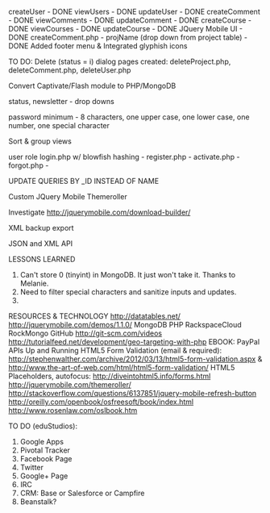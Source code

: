 createUser - DONE
viewUsers - DONE
updateUser - DONE
createComment - DONE
viewComments - DONE
updateComment - DONE
createCourse - DONE
viewCourses - DONE
updateCourse - DONE
JQuery Mobile UI - DONE
createComment.php - projName (drop down from project table) - DONE
Added footer menu & Integrated glyphish icons













TO DO:
Delete (status = i) dialog pages created: deleteProject.php, deleteComment.php, deleteUser.php

Convert Captivate/Flash module to PHP/MongoDB

status, newsletter - drop downs

password minimum - 8 characters, one upper case, one lower case, one number, one special character

Sort & group views

user role
login.php w/ blowfish hashing - 
register.php - 
activate.php - 
forgot.php - 

UPDATE QUERIES BY _ID INSTEAD OF NAME

Custom JQuery Mobile Themeroller

Investigate http://jquerymobile.com/download-builder/

XML backup export

JSON and XML API












LESSONS LEARNED
1. Can't store 0 (tinyint) in MongoDB. It just won't take it. Thanks to Melanie.
2. Need to filter special characters and sanitize inputs and updates.
3. 





RESOURCES & TECHNOLOGY
http://datatables.net/
http://jquerymobile.com/demos/1.1.0/
MongoDB
PHP
RackspaceCloud
RockMongo
GitHub
http://git-scm.com/videos
http://tutorialfeed.net/development/geo-targeting-with-php
EBOOK: PayPal APIs Up and Running
HTML5 Form Validation (email & required): http://stephenwalther.com/archive/2012/03/13/html5-form-validation.aspx & http://www.the-art-of-web.com/html/html5-form-validation/
HTML5 Placeholders, autofocus: http://diveintohtml5.info/forms.html
http://jquerymobile.com/themeroller/
http://stackoverflow.com/questions/6137851/jquery-mobile-refresh-button
http://oreilly.com/openbook/osfreesoft/book/index.html
http://www.rosenlaw.com/oslbook.htm





TO DO (eduStudios):
 1. Google Apps
 2. Pivotal Tracker
 3. Facebook Page
 4. Twitter
 5. Google+ Page
 6. IRC
 7. CRM: Base or Salesforce or Campfire
 8. Beanstalk?
